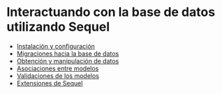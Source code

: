 # Interactuando con la base de datos utilizando Sequel

<ul class='toc'>
	<li><a href='/es/interacting-with-the-database-sequel/setting-up'>Instalación y configuración</a></li>
	<li><a href='/es/interacting-with-the-database-sequel/migrations'>Migraciones hacia la base de datos</a></li>
	<li><a href='/es/interacting-with-the-database-sequel/data-retrieval-and-manipulation'>Obtención y manipulación de datos</a></li>
	<li><a href='/es/interacting-with-the-database-sequel/model-associations'>Asociaciones entre modelos</a></li>
	<li><a href='/es/interacting-with-the-database-sequel/model-validation'>Validaciones de los modelos</a></li>
	<li><a href='/es/interacting-with-the-database-sequel/sequel-plugins'>Extensiones de Sequel</a></li>
</ul>

